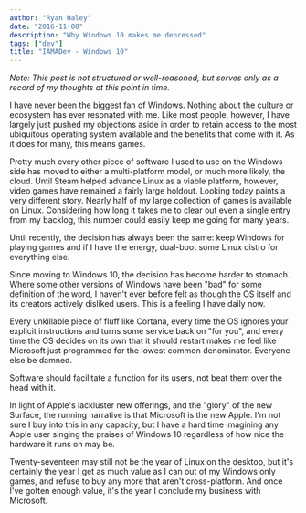 ```yaml
---
author: "Ryan Haley"
date: "2016-11-08"
description: "Why Windows 10 makes me depressed"
tags: ["dev"]
title: "IAMADev - Windows 10"
---
```


_Note: This post is not structured or well-reasoned, but serves only as a record of my thoughts at this point in time._

I have never been the biggest fan of Windows. Nothing about the culture or ecosystem has ever resonated with me. Like most people, however,
I have largely just pushed my objections aside in order to retain access to the most ubiquitous operating system available and the benefits
that come with it. As it does for many, this means games.

Pretty much every other piece of software I used to use on the Windows side has moved to either a multi-platform model, or much more likely,
the cloud. Until Steam helped advance Linux as a viable platform, however, video games have remained a fairly large holdout. Looking today paints a very different story. Nearly half
of my large collection of games is available on Linux. Considering how long it takes me to clear out even a single entry from my backlog, this
number could easily keep me going for many years.

Until recently, the decision has always been the same: keep Windows for playing games and if I have the energy, dual-boot some Linux distro for
everything else.

Since moving to Windows 10, the decision has become harder to stomach. Where some other versions of Windows have been "bad" for some definition
of the word, I haven't ever before felt as though the OS itself and its creators actively disliked users. This is a feeling I have daily now.

Every unkillable piece of fluff like Cortana, every time the OS ignores your explicit instructions and turns some service back on "for you",
and every time the OS decides on its own that it should restart makes me feel like Microsoft just programmed for the lowest common denominator.
Everyone else be damned.

Software should facilitate a function for its users, not beat them over the head with it.

In light of Apple's lackluster new offerings, and the "glory" of the new Surface, the running narrative is that Microsoft is the new Apple. I'm
not sure I buy into this in any capacity, but I have a hard time imagining any Apple user singing the praises of Windows 10 regardless of how
nice the hardware it runs on may be.

Twenty-seventeen may still not be the year of Linux on the desktop, but it's certainly the year I get as much value as I can out of my Windows
only games, and refuse to buy any more that aren't cross-platform. And once I've gotten enough value, it's the year I conclude my business with
Microsoft.
